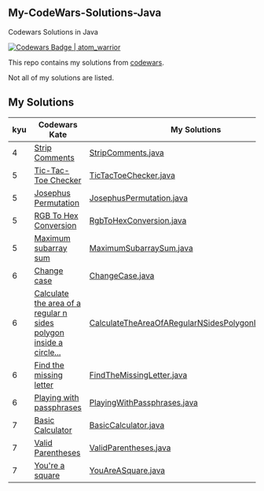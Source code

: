 ## My-CodeWars-Solutions-Java
Codewars Solutions in Java

[![Codewars Badge | atom_warrior](https://www.codewars.com/users/atom_warrior/badges/large)](https://www.codewars.com/users/atom_warrior)

This repo contains my solutions from [codewars](https://www.codewars.com/users/atom_warrior).

Not all of my solutions are listed.

## My Solutions
| kyu | Codewars Kate                                                                        | My Solutions                                                                                                                                  |
|-----|--------------------------------------------------------------------------------------|-----------------------------------------------------------------------------------------------------------------------------------------------|
| 4 | [Strip Comments](https://www.codewars.com/kata/51c8e37cee245da6b40000bd/java) | [StripComments.java](https://github.com/RomanIvanov-atom/My-CodeWars-Solutions-Java/blob/main/src/main/java/kata/kyu4/StripComments.java) |
| 5 | [Tic-Tac-Toe Checker](https://www.codewars.com/kata/525caa5c1bf619d28c000335/java) | [TicTacToeChecker.java](https://github.com/RomanIvanov-atom/My-CodeWars-Solutions-Java/blob/main/src/main/java/kata/kyu5/TicTacToeChecker.java) |
| 5 | [Josephus Permutation](https://www.codewars.com/kata/5550d638a99ddb113e0000a2/java) | [JosephusPermutation.java](https://github.com/RomanIvanov-atom/My-CodeWars-Solutions-Java/blob/main/src/main/java/kata/kyu5/JosephusPermutation.java) |
| 5 | [RGB To Hex Conversion](https://www.codewars.com/kata/513e08acc600c94f01000001/solutions/java) | [RgbToHexConversion.java](https://github.com/RomanIvanov-atom/My-CodeWars-Solutions-Java/blob/main/src/main/java/kata/kyu5/RgbToHexConversion.java) |
| 5 | [Maximum subarray sum](https://www.codewars.com/kata/54521e9ec8e60bc4de000d6c/java) | [MaximumSubarraySum.java](https://github.com/RomanIvanov-atom/My-CodeWars-Solutions-Java/blob/main/src/main/java/kata/kyu5/MaximumSubarraySum.java) |
| 6 | [Change case](https://www.codewars.com/kata/591cac98a6007e87d900013a/java) | [ChangeCase.java](https://github.com/RomanIvanov-atom/My-CodeWars-Solutions-Java/blob/main/src/main/java/kata/kyu6/ChangeCase.java) |
| 6   | [Calculate the area of a regular n sides polygon inside a circle...](https://www.codewars.com/kata/5a58ca28e626c55ae000018a/java)| [CalculateTheAreaOfARegularNSidesPolygonInsideACircle](https://github.com/RomanIvanov-atom/My-CodeWars-Solutions-Java/blob/main/src/main/java/kata/kyu6/CalculateTheAreaOfARegularNSidesPolygonInsideACircle.java)                                                                                      |
| 6   | [Find the missing letter](https://www.codewars.com/kata/5839edaa6754d6fec10000a2/java)| [FindTheMissingLetter.java](https://github.com/RomanIvanov-atom/My-CodeWars-Solutions-Java/blob/main/src/main/java/kata/kyu6/FindTheMissingLetter.java)|
| 6   | [Playing with passphrases](https://www.codewars.com/kata/559536379512a64472000053/java)| [PlayingWithPassphrases.java](https://github.com/RomanIvanov-atom/My-CodeWars-Solutions-Java/blob/main/src/main/java/kata/kyu6/PlayingWithPassphrases.java)|
| 7   | [Basic Calculator](https://www.codewars.com/kata/5296455e4fe0cdf2e000059f/java) | [BasicCalculator.java](https://github.com/RomanIvanov-atom/My-CodeWars-Solutions-Java/blob/main/src/main/java/kata/kyu7/BasicCalculator.java) |
| 7   | [Valid Parentheses](https://www.codewars.com/kata/6411b91a5e71b915d237332d/java) | [ValidParentheses.java](https://github.com/RomanIvanov-atom/My-CodeWars-Solutions-Java/blob/main/src/main/java/kata/kyu7/ValidParentheses.java) |
| 7   | [You're a square](https://www.codewars.com/kata/54c27a33fb7da0db0100040e/java) | [YouAreASquare.java](https://github.com/RomanIvanov-atom/My-CodeWars-Solutions-Java/blob/main/src/main/java/kata/kyu7/YouAreASquare.java) |
